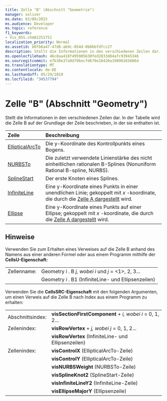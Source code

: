 ```yaml
---
title: Zelle "B" (Abschnitt "Geometrie")
manager: soliver
ms.date: 03/09/2015
ms.audience: Developer
ms.topic: reference
f1_keywords:
- Vis_DSS.chm82251751
localization_priority: Normal
ms.assetid: b0fb6a47-47d8-ab9c-854d-0b0bbfdfcc27
description: Stellt die Informationen in den verschiedenen Zeilen dar. In der Tabelle wird die Zelle B auf der Grundlage der Zeile beschrieben, in der sie enthalten ist.
ms.openlocfilehash: 46c8aa418f495905630fed2833d84afc93945346
ms.sourcegitcommit: e7b38e37a9d79becfd679e10420a19890165606d
ms.translationtype: MT
ms.contentlocale: de-DE
ms.lasthandoff: 05/29/2019
ms.locfileid: "34537794"
---
```

# <a name="b-cell-geometry-section"></a>Zelle "B" (Abschnitt "Geometry")

Stellt die Informationen in den verschiedenen Zeilen dar. In der Tabelle wird die Zelle B auf der Grundlage der Zeile beschrieben, in der sie enthalten ist.
  
|Zeile|Beschreibung|
|:-----|:-----|
|[EllipticalArcTo](ellipticalarcto-row-geometry-section.md) <br/> | Die  y-Koordinate des Kontrollpunkts eines Bogens.  <br/> |
|[NURBSTo](nurbsto-row-geometry-section.md) <br/> | Die zuletzt verwendete Linienstärke des nicht einheitlichen rationalen B-Splines (Nonuniform Rational B-spline, NURBS).  <br/> |
|[SplineStart](splinestart-row-geometry-section.md) <br/> | Der erste Knoten eines Splines.  <br/> |
|[InfiniteLine](infiniteline-row-geometry-section.md) <br/> | Eine  y-Koordinate eines Punkts in einer unendlichen Linie; gekoppelt mit *x* -koordinate, die durch die [Zelle A dargestellt](a-cell-geometry-section.md) wird.  <br/> |
|[Ellipse](ellipse-row-geometry-section.md) <br/> | Eine  y-Koordinate eines Punkts auf einer Ellipse; gekoppelt mit *x* -koordinate, die durch die [Zelle A dargestellt](a-cell-geometry-section.md) wird.  <br/> |
   
## <a name="remarks"></a>Hinweise

Verwenden Sie zum Erhalten eines Verweises auf die Zelle B anhand des Namens aus einer anderen Formel oder aus einem Programm mithilfe der **CellsU-Eigenschaft:** 
  
|||
|:-----|:-----|
| Zellenname:  <br/> | Geometry  *i*  . B  *j,*            *wobei i*  und  *j*  = <1>, 2, 3...  <br/> |
|| Geometry  *i*  . B1 (InfiniteLine- und Ellipsenzeilen)  <br/> |
   
Verwenden Sie die **CellsSRC-Eigenschaft** mit den folgenden Argumenten, um einen Verweis auf die Zelle B nach Index aus einem Programm zu erhalten: 
  
|||
|:-----|:-----|
| Abschnittsindex:  <br/> |**visSectionFirstComponent**  +   *i,* *wobei i* = 0, 1, 2...  <br/> |
| Zeilenindex:  <br/> |**visRowVertex**  +   *j,* *wobei j* = 0, 1, 2...  <br/> |
||**visRowVertex** (InfiniteLine- und Ellipsenzeilen)  <br/> |
| Zellenindex:  <br/> |**visControlX** (EllipticalArcTo-Zeile)  <br/> |
||**visControlY** (EllipticalArcTo-Zeile)  <br/> |
||**visNURBSWeight** (NURBSTo-Zeile)  <br/> |
||**visSplineKnot2** (SplineStart-Zeile)  <br/> |
||**visInfiniteLineY2** (InfiniteLine-Zeile)  <br/> |
||**visEllipseMajorY** (Ellipsenzeile)  <br/> |
   

